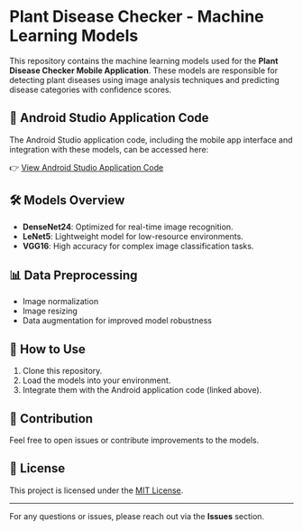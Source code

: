 # Plant Disease Checker - Machine Learning Models

This repository contains the machine learning models used for the **Plant Disease Checker Mobile Application**. These models are responsible for detecting plant diseases using image analysis techniques and predicting disease categories with confidence scores.

## 📲 Android Studio Application Code  

The Android Studio application code, including the mobile app interface and integration with these models, can be accessed here:  

👉 [View Android Studio Application Code](https://github.com/Aadil-Ali-123/PlantDiseaseCheckerMobileApplication)  

## 🛠️ Models Overview  

- **DenseNet24**: Optimized for real-time image recognition.  
- **LeNet5**: Lightweight model for low-resource environments.  
- **VGG16**: High accuracy for complex image classification tasks.

## 📊 Data Preprocessing  

- Image normalization  
- Image resizing  
- Data augmentation for improved model robustness  

## 🚀 How to Use  

1. Clone this repository.  
2. Load the models into your environment.  
3. Integrate them with the Android application code (linked above).  

## 🤝 Contribution  

Feel free to open issues or contribute improvements to the models.  

## 📄 License  

This project is licensed under the [MIT License](LICENSE).  

---

For any questions or issues, please reach out via the **Issues** section.  
